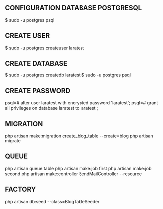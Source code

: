 ## CONFIGURATION DATABASE POSTGRESQL
$ sudo -u postgres psql
## CREATE USER
$ sudo -u postgres createuser laratest
## CREATE DATABASE
$ sudo -u postgres createdb laratest
$ sudo -u postgres psql
## CREATE PASSWORD
psql=# alter user laratest with encrypted password 'laratest'; 
psql=# grant all privileges on database laratest to laratest ;

## MIGRATION
php artisan make:migration create_blog_table --create=blog 
php artisan migrate
## QUEUE
php artisan queue:table 
php artisan make:job first 
php artisan make:job second 
php artisan make:controller SendMailController --resource 
## FACTORY
php artisan db:seed --class=BlogTableSeeder 